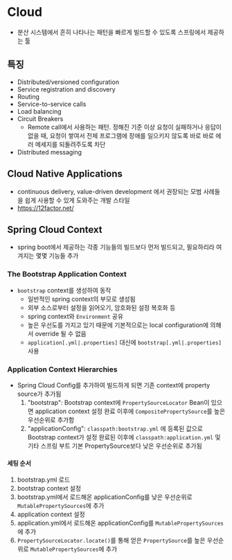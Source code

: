 # Cloud

- 분산 시스템에서 흔히 나타나는 패턴을 빠르게 빌드할 수 있도록 스프링에서 제공하는 툴

## 특징

- Distributed/versioned configuration
- Service registration and discovery
- Routing
- Service-to-service calls
- Load balancing
- Circuit Breakers
  - Remote call에서 사용하는 패턴. 정해진 기준 이상 요청이 실패하거나 응답이 없을 때, 요청이 쌓여서 전체 프로그램에 장애를 일으키지 않도록 바로 바로 에러 메세지를 되돌려주도록 차단 
- Distributed messaging

## Cloud Native Applications

- continuous delivery, value-driven development 에서 권장되는 모범 사례들을 쉽게 사용할 수 있게 도와주는 개발 스타일
- https://12factor.net/

## Spring Cloud Context

- spring boot에서 제공하는 각종 기능들의 빌드보다 먼저 빌드되고, 필요하리라 여겨지는 몇몇 기능들 추가

### The Bootstrap Application Context

- `bootstrap` context를 생성하여 동작
  - 일반적인 spring context의 부모로 생성됨
  - 외부 소스로부터 설정을 읽어오기, 암호화된 설정 복호화 등
  - spring context와 `Environment` 공유
  - 높은 우선도를 가지고 있기 때문에 기본적으로는 local configuration에 의해서 override 될 수 없음
  - `application[.yml|.properties]` 대신에 `bootstrap[.yml|.properties]` 사용

### Application Context Hierarchies

- Spring Cloud Config를 추가하여 빌드하게 되면 기존 context에 property source가 추가됨
  1. "bootstrap": Bootstrap context에 `PropertySourceLocator` Bean이 있으면 application context 설정 완료 이후에 `CompositePropertySource`를 높은 우선순위로 추가함
  2. "applicationConfig": `classpath:bootstrap.yml` 에 등록된 값으로 Bootstrap context가 설정 완료된 이후에 `classpath:application.yml` 및 기타 스프링 부트 기본 PropertySource보다 낮은 우선순위로 추가됨

#### 세팅 순서

1. bootstrap.yml 로드
2. bootstrap context 설정
3. bootstrap.yml에서 로드해온 applicationConfig를 낮은 우선순위로 `MutablePropertySources`에 추가
4. application context 설정
5. application.yml에서 로드해온 applicationConfig를 `MutablePropertySources`에 추가
6. `PropertySourceLocator.locate()`를 통해 얻은 `PropertySource`를 높은 우선순위로 `MutablePropertySources`에 추가